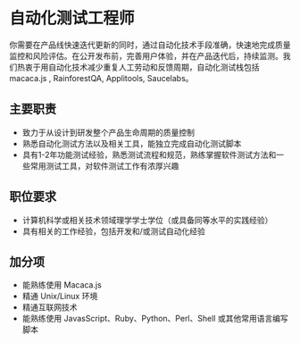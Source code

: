 # 自动化测试工程师

你需要在产品线快速迭代更新的同时，通过自动化技术手段准确，快速地完成质量监控和风险评估。在公开发布前，完善用户体验，并在产品迭代后，持续监测。我们热衷于用自动化技术减少重复人工劳动和反馈周期，自动化测试栈包括 macaca.js , RainforestQA, Applitools, Saucelabs。

## 主要职责
- 致力于从设计到研发整个产品生命周期的质量控制
- 熟悉自动化测试方法以及相关工具，能独立完成自动化测试脚本
- 具有1-2年功能测试经验，熟悉测试流程和规范，熟练掌握软件测试方法和一些常用测试工具，对软件测试工作有浓厚兴趣

## 职位要求
- 计算机科学或相关技术领域理学学士学位（或具备同等水平的实践经验）
- 具有相关的工作经验，包括开发和/或测试自动化经验

## 加分项
- 能熟练使用 Macaca.js
- 精通 Unix/Linux 环境
- 精通互联网技术
- 能熟练使用 JavasScript、Ruby、Python、Perl、Shell 或其他常用语言编写脚本


